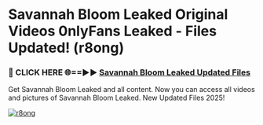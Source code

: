 # Savannah Bloom Leaked Original Videos 0nlyFans Leaked - Files Updated! (r8ong)

<h3>🔴 CLICK HERE 🌐==►► <a href="https://tinyurl.com/brd5kh86" rel="nofollow">Savannah Bloom Leaked Updated Files</a></h3>

Get Savannah Bloom Leaked and all content. Now you can access all videos and pictures of Savannah Bloom Leaked. New Updated Files 2025!

[![r8ong](https://i.imgur.com/K7sEzmb.gif)](https://tinyurl.com/brd5kh86)
